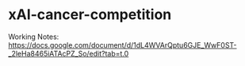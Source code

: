 # xAI-cancer-competition

Working Notes: https://docs.google.com/document/d/1dL4WVArQptu6GJE_WwF0ST-_2leHa8465iATAcPZ_So/edit?tab=t.0
